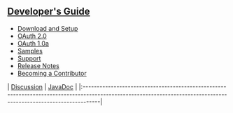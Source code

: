 ## [Developer's Guide](DeveloperGuide.md) ##
  * [Download and Setup](Setup.md)
  * [OAuth 2.0](OAuth2.md)
  * [OAuth 1.0a](OAuth1.md)
  * [Samples](Samples.md)
  * [Support](Support.md)
  * [Release Notes](ReleaseNotes.md)
  * [Becoming a Contributor](BecomingAContributor.md)

| [Discussion](http://groups.google.com/group/google-oauth-java-client) | [JavaDoc](http://javadoc.google-oauth-java-client.googlecode.com/hg/1.18.0-rc/index.html) |
|:------------------------------------------------------------------------------------------------------------------------------------------------------------------|